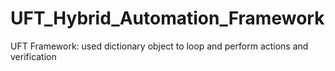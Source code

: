 # UFT_Hybrid_Automation_Framework
UFT Framework: used dictionary object to loop and perform actions and verification
